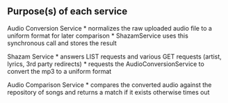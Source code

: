 Purpose(s) of each service
--------------------------------
Audio Conversion Service
    * normalizes the raw uploaded audio file to a uniform format for later comparison
    * ShazamService uses this synchronous call and stores the result
   
Shazam Service
    * answers LIST requests and various GET requests (artist, lyrics, 3rd party redirects)
    * requests the AudioConversionService to convert the mp3 to a uniform format

Audio Comparison Service
    * compares the converted audio against the repository of songs and returns a match if it exists otherwise times out
